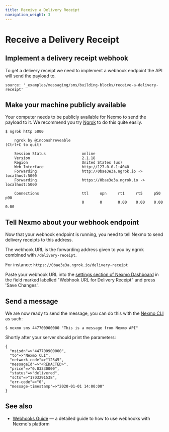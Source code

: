 ```yaml
---
title: Receive a Delivery Receipt
navigation_weight: 3
---
```


# Receive a Delivery Receipt

## Implement a delivery receipt webhook

To get a delivery receipt we need to implement a webhook endpoint the API will send the payload to.

```tabbed_content
source: '_examples/messaging/sms/building-blocks/receive-a-delivery-receipt'
```

## Make your machine publicly available

Your computer needs to be publicly available for Nexmo to send the payload to it. We recommend you try [Ngrok](https://ngrok.com) to do this quite easily.

```
$ ngrok http 5000

    ngrok by @inconshreveable                                                                                           (Ctrl+C to quit)

    Session Status                online
    Version                       2.1.18
    Region                        United States (us)
    Web Interface                 http://127.0.0.1:4040
    Forwarding                    http://0bae3e3a.ngrok.io -> localhost:5000
    Forwarding                    https://0bae3e3a.ngrok.io -> localhost:5000

    Connections                   ttl     opn     rt1     rt5     p50     p90
                                  0       0       0.00    0.00    0.00    0.00
```

## Tell Nexmo about your webhook endpoint

Now that your webhook endpoint is running, you need to tell Nexmo to send delivery receipts to this address.

The webhook URL is the forwarding address given to you by ngrok combined with `/delivery-receipt`.

For instance: `https://0bae3e3a.ngrok.io/delivery-receipt`

Paste your webhook URL into the [settings section of Nexmo Dashboard](https://dashboard.nexmo.com/settings)
in the field marked labelled "Webhook URL for Delivery Receipt" and press 'Save Changes'.

## Send a message

We are now ready to send the message, you can do this with the [Nexmo CLI](/tools) as such:

```
$ nexmo sms 447700900000 "This is a message from Nexmo API"
```

Shortly after your server should print the parameters:

```
{
  "msisdn"=>"447700900000",
  "to"=>"Nexmo CLI",
  "network-code"=>"12345",
  "messageId"=>"<REDACTED>",
  "price"=>"0.03330000",
  "status"=>"delivered",
  "scts"=>"1703291538",
  "err-code"=>"0",
  "message-timestamp"=>"2020-01-01 14:00:00"
}
```

## See also

* [Webhooks Guide](/concepts/guides/webhooks) — a detailed guide to how to use webhooks with Nexmo's platform

